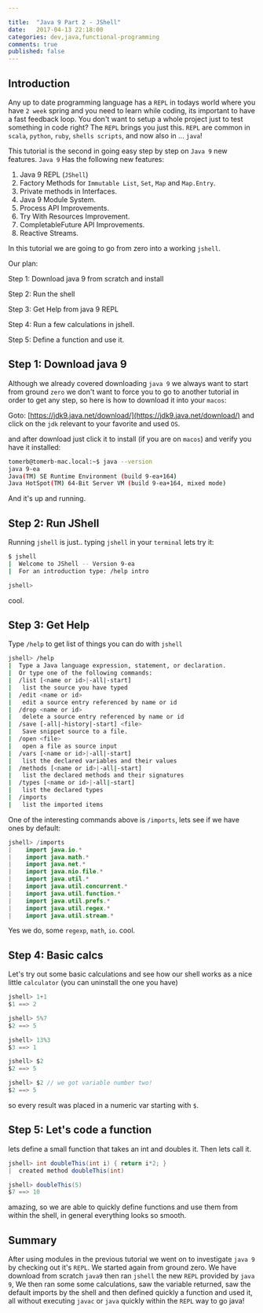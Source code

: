 ```yaml
---

title:  "Java 9 Part 2 - JShell"
date:   2017-04-13 22:18:00
categories: dev,java,functional-programming
comments: true
published: false
---
```


## Introduction

Any up to date programming language has a `REPL` in todays world where you have `2 week` spring and you need to learn while coding, its important to have a fast feedback loop.  You don't want to setup a whole project just to test something in code right? The `REPL` brings you just this.  `REPL` are common in `scala`, `python`, `ruby`, `shells scripts`, and now also in ... `java`!

This tutorial is the second in going easy step by step on `Java 9` new features. `Java 9` Has the following new features:
 
1. Java 9 REPL (`JShell`)
1. Factory Methods for `Immutable List`, `Set`, `Map` and `Map.Entry`.
1. Private methods in Interfaces.
1. Java 9 Module System.
1. Process API Improvements.
1. Try With Resources Improvement.
1. CompletableFuture API Improvements.
1. Reactive Streams.

In this tutorial we are going to go from zero into a working `jshell`.  

Our plan:

Step 1: Download java 9 from scratch and install

Step 2: Run the shell

Step 3: Get Help from java 9 REPL

Step 4: Run a few calculations in jshell.

Step 5: Define a function and use it.

## Step 1: Download java 9

Although we already covered downloading `java 9` we always want to start from ground `zero` we don't want to force you to go to another tutorial in order to get any step, so here is how to download it into your `macos`:

Goto: [https://jdk9.java.net/download/](https://jdk9.java.net/download/) and click on the `jdk` relevant to your favorite and used `OS`.

and after download just click it to install (if you are on `macos`) and verify you have it installed:

```bash
tomerb@tomerb-mac.local:~$ java --version
java 9-ea
Java(TM) SE Runtime Environment (build 9-ea+164)
Java HotSpot(TM) 64-Bit Server VM (build 9-ea+164, mixed mode)
```

And it's up and running.

## Step 2: Run JShell

Running `jshell` is just.. typing `jshell` in your `terminal` lets try it:

```bash
$ jshell
|  Welcome to JShell -- Version 9-ea
|  For an introduction type: /help intro

jshell> 
```

cool.

## Step 3: Get Help

Type `/help` to get list of things you can do with `jshell`

```bash
jshell> /help
|  Type a Java language expression, statement, or declaration.
|  Or type one of the following commands:
|  /list [<name or id>|-all|-start]
|  	list the source you have typed
|  /edit <name or id>
|  	edit a source entry referenced by name or id
|  /drop <name or id>
|  	delete a source entry referenced by name or id
|  /save [-all|-history|-start] <file>
|  	Save snippet source to a file.
|  /open <file>
|  	open a file as source input
|  /vars [<name or id>|-all|-start]
|  	list the declared variables and their values
|  /methods [<name or id>|-all|-start]
|  	list the declared methods and their signatures
|  /types [<name or id>|-all|-start]
|  	list the declared types
|  /imports 
|  	list the imported items
```

One of the interesting commands above is `/imports`, lets see if we have ones by default:

```java
jshell> /imports
|    import java.io.*
|    import java.math.*
|    import java.net.*
|    import java.nio.file.*
|    import java.util.*
|    import java.util.concurrent.*
|    import java.util.function.*
|    import java.util.prefs.*
|    import java.util.regex.*
|    import java.util.stream.*
```

Yes we do, some `regexp`, `math`, `io`. cool.

## Step 4: Basic calcs

Let's try out some basic calculations and see how our shell works as a nice little `calculator` (you can uninstall the one you have)

```java
jshell> 1+1
$1 ==> 2

jshell> 5%7
$2 ==> 5

jshell> 13%3
$3 ==> 1

jshell> $2
$2 ==> 5

jshell> $2 // we got variable number two!
$2 ==> 5
```

so every result was placed in a numeric var starting with `$`.

## Step 5: Let's code a function

lets define a small function that takes an int and doubles it.  Then lets call it.

```java
jshell> int doubleThis(int i) { return i*2; }
|  created method doubleThis(int)

jshell> doubleThis(5)
$7 ==> 10
```

amazing, so we are able to quickly define functions and use them from within the shell, in general everything looks so smooth.

## Summary

After using modules in the previous tutorial we went on to investigate `java 9` by checking out it's `REPL`.  We started again from ground zero.  We have download from scratch `java9` then ran `jshell` the new `REPL` provided by `java 9`, We then ran some some calculations, saw the variable returned, saw the default imports by the shell and then defined quickly a function and used it, all without executing `javac` or `java` quickly within the `REPL` way to go java!
